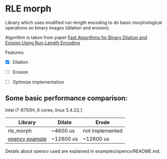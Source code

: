 # RLE morph
Library which uses modified run-length encoding to do basic morphological operations on binary images (dilation and erosion).

Algorithm is taken from paper [Fast Algorithms for Binary Dilation and Erosion Using Run-Length Encoding ](https://pdfs.semanticscholar.org/0535/5c17fe35eedfd4b6055a010fd65c5a25f04a.pdf)

Features:
- [x] Dilation
- [ ] Erosion
- [ ] Optimize implementation


## Some basic performance comparison:
Intel i7-8750H, 6 cores, linux 5.4.23_1

| Library | Dilate | Erode |
| --- | --- | --- |
| rle_morph |  ~4600 us | not implemented |
| [opencv example](examples/opencv) |  ~12600 us | ~12600 us|

Details about opencv used are explained in examples/opencv/README.md.
